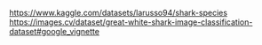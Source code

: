 https://www.kaggle.com/datasets/larusso94/shark-species
https://images.cv/dataset/great-white-shark-image-classification-dataset#google_vignette
